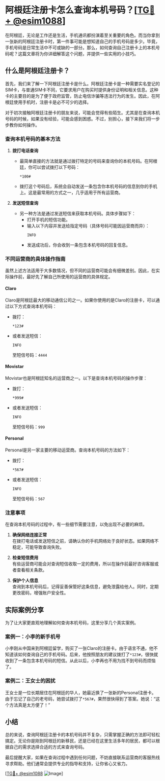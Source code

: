 # 阿根廷注册卡怎么查询本机号码？[[TG💪+ @esim1088](https://t.me/s/esim1088)]

在阿根廷，无论是工作还是生活，手机通讯都扮演着至关重要的角色。而当你拿到一张新的阿根廷注册卡时，第一件事可能是想知道自己的手机号码是多少。毕竟，手机号码是日常生活中不可或缺的一部分。那么，如何查询自己注册卡上的本机号码呢？这篇文章将为你详细解答这个问题，并提供一些实用的小技巧。

## 什么是阿根廷注册卡？

首先，我们来了解一下阿根廷注册卡是什么。阿根廷注册卡是一种需要实名登记的SIM卡，与普通SIM卡不同，它要求用户在购买时提供身份证明和相关信息。这种卡的主要目的是为了便于政府监管，防止电信诈骗等违法行为的发生。因此，在阿根廷使用手机时，注册卡是必不可少的选择。

对于初次接触阿根廷注册卡的朋友来说，可能会觉得有些陌生。尤其是在查询本机号码的时候，如果没有经验，可能会感到困惑。不过，别担心，接下来我们将一步步教你如何操作。

### 查询本机号码的基本方法

1. **拨打电话查询**
   - 最简单直接的方法就是通过拨打特定的号码来查询你的本机号码。在阿根廷，你可以尝试拨打以下号码：
     ```
     *100#
     ```
   - 拨打这个号码后，系统会自动发送一条包含你本机号码的信息到你的手机上。这是最常用的方式之一，几乎适用于所有运营商。

2. **发送短信查询**
   - 另一种方法是通过发送短信来获取本机号码。具体步骤如下：
     - 打开手机的短信功能。
     - 输入以下内容并发送给指定号码（具体号码可能因运营商而异）：
       ```
       INFO
       ```
     - 发送成功后，你会收到一条包含本机号码的回复信息。

### 不同运营商的具体操作指南

虽然上述方法适用于大多数情况，但不同的运营商可能会有细微差别。因此，在实际操作前，最好先了解自己所使用的运营商的具体规定。

#### Claro
Claro是阿根廷最大的移动通信公司之一。如果你使用的是Claro的注册卡，可以通过以下方式查询本机号码：
- 拨打：
  ```
  *123#
  ```
- 或者发送短信：
  ```
  INFO
  ```
  至短信号码：`4444`

#### Movistar
Movistar也是阿根廷知名的运营商之一。以下是查询本机号码的操作步骤：
- 拨打：
  ```
  *999#
  ```
- 或者发送短信：
  ```
  INFO
  ```
  至短信号码：`999`

#### Personal
Personal是另一家主要的移动运营商。查询本机号码的方法如下：
- 拨打：
  ```
  *567#
  ```
- 或者发送短信：
  ```
  INFO
  ```
  至短信号码：`567`

### 注意事项

在查询本机号码的过程中，有一些细节需要注意，以免出现不必要的麻烦。

1. **确保网络连接正常**  
   在拨打电话或发送短信之前，请确认你的手机网络处于良好状态。如果网络不稳定，可能导致查询失败。

2. **检查短信费用**  
   有些运营商可能会对查询短信收取一定的费用，所以在操作前最好咨询客服或者查看相关条款。

3. **保护个人信息**  
   查询到本机号码后，记得妥善保管好这条信息，避免泄露给他人。同时，定期更改密码，增强账户安全性。

## 实际案例分享

为了让大家更直观地理解如何查询本机号码，这里分享几个真实案例。

### 案例一：小李的新手机号
小李刚从中国来到阿根廷留学，购买了一张Claro的注册卡。由于语言不通，他不知道该如何查询自己的手机号码。后来，他按照朋友的建议拨打了`*123#`，很快就收到了一条包含本机号码的短信。从此以后，小李再也不用为找不到号码而烦恼了。

### 案例二：王女士的困扰
王女士是一位长期居住在阿根廷的华人，她最近换了一张新的Personal注册卡。由于忘记了自己的老号码，她尝试拨打了`*567#`，果然很快得到了答案。她说：“这个方法真是太方便了！”

## 小结

总的来说，查询阿根廷注册卡的本机号码并不复杂，只需掌握正确的方法即可轻松搞定。无论你是刚到阿根廷的新移民，还是已经在这里生活多年的居民，都可以根据自己的需求选择合适的方式来查询号码。

最后提醒大家，如果在查询过程中遇到任何问题，不妨直接联系运营商的客服热线寻求帮助。他们通常会提供专业的指导和支持，让你省心又省力。

[[TG💪+ @esim1088](https://t.me/s/esim1088) ![Image](https://i.postimg.cc/4NQfJmqS/Snipaste-2025-05-13-00-14-12.png)]